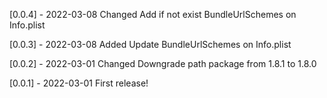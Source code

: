 [0.0.4] - 2022-03-08
Changed
    Add if not exist BundleUrlSchemes on Info.plist

[0.0.3] - 2022-03-08
Added
    Update BundleUrlSchemes on Info.plist

[0.0.2] - 2022-03-01
Changed
    Downgrade path package from 1.8.1 to 1.8.0

[0.0.1] - 2022-03-01
First release!


